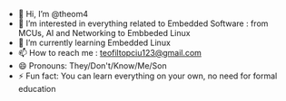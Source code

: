 - 👋 Hi, I’m @theom4
- 👀 I’m interested in everything related to Embedded Software : from MCUs, AI and Networking to Embbeded Linux
- 🌱 I’m currently learning Embedded Linux
- 📫 How to reach me : teofiltopciu123@gmail.com
- 😄 Pronouns: They/Don't/Know/Me/Son
- ⚡ Fun fact: You can learn everything on your own, no need for formal education

<!---
theom4/theom4 is a ✨ special ✨ repository because its `README.md` (this file) appears on your GitHub profile.
You can click the Preview link to take a look at your changes.
--->
